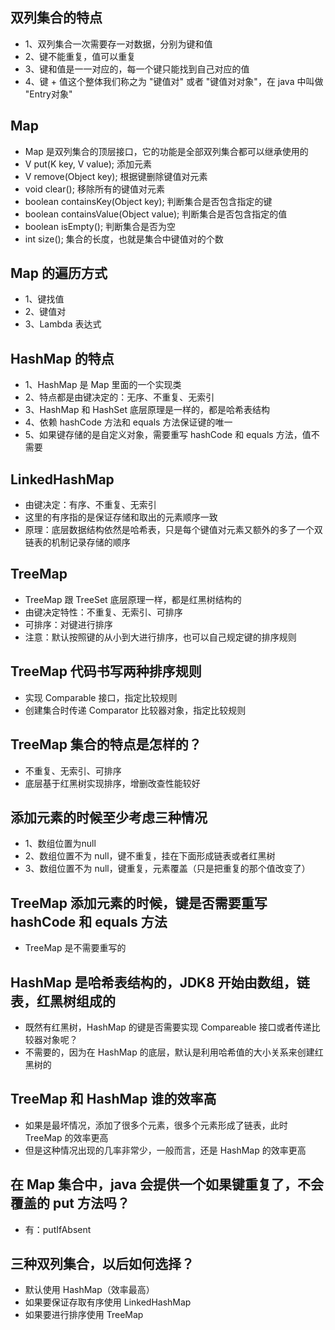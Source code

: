## 双列集合的特点
* 1、双列集合一次需要存一对数据，分别为键和值
* 2、键不能重复，值可以重复
* 3、键和值是一一对应的，每一个键只能找到自己对应的值
* 4、键 + 值这个整体我们称之为 "键值对" 或者 "键值对对象"，在 java 中叫做 "Entry对象"

## Map
* Map 是双列集合的顶层接口，它的功能是全部双列集合都可以继承使用的
* V put(K key, V value); 添加元素
* V remove(Object key); 根据键删除键值对元素
* void clear(); 移除所有的键值对元素
* boolean containsKey(Object key); 判断集合是否包含指定的键
* boolean containsValue(Object value); 判断集合是否包含指定的值
* boolean isEmpty(); 判断集合是否为空
* int size(); 集合的长度，也就是集合中键值对的个数
 
## Map 的遍历方式
* 1、键找值
* 2、键值对
* 3、Lambda 表达式

## HashMap 的特点
* 1、HashMap 是 Map 里面的一个实现类
* 2、特点都是由键决定的：无序、不重复、无索引
* 3、HashMap 和 HashSet 底层原理是一样的，都是哈希表结构
* 4、依赖 hashCode 方法和 equals 方法保证键的唯一
* 5、如果键存储的是自定义对象，需要重写 hashCode 和 equals 方法，值不需要

## LinkedHashMap
* 由键决定：有序、不重复、无索引
* 这里的有序指的是保证存储和取出的元素顺序一致
* 原理：底层数据结构依然是哈希表，只是每个键值对元素又额外的多了一个双链表的机制记录存储的顺序

## TreeMap
* TreeMap 跟 TreeSet 底层原理一样，都是红黑树结构的
* 由键决定特性：不重复、无索引、可排序
* 可排序：对键进行排序
* 注意：默认按照键的从小到大进行排序，也可以自己规定键的排序规则

## TreeMap 代码书写两种排序规则
* 实现 Comparable 接口，指定比较规则
* 创建集合时传递 Comparator 比较器对象，指定比较规则
 
## TreeMap 集合的特点是怎样的？
* 不重复、无索引、可排序
* 底层基于红黑树实现排序，增删改查性能较好

## 添加元素的时候至少考虑三种情况
* 1、数组位置为null
* 2、数组位置不为 null，键不重复，挂在下面形成链表或者红黑树
* 3、数组位置不为 null，键重复，元素覆盖（只是把重复的那个值改变了）

## TreeMap 添加元素的时候，键是否需要重写 hashCode 和 equals 方法
* TreeMap 是不需要重写的

## HashMap 是哈希表结构的，JDK8 开始由数组，链表，红黑树组成的
* 既然有红黑树，HashMap 的键是否需要实现 Compareable 接口或者传递比较器对象呢？
* 不需要的，因为在 HashMap 的底层，默认是利用哈希值的大小关系来创建红黑树的

## TreeMap 和 HashMap 谁的效率高
* 如果是最坏情况，添加了很多个元素，很多个元素形成了链表，此时 TreeMap 的效率更高
* 但是这种情况出现的几率非常少，一般而言，还是 HashMap 的效率更高

## 在 Map 集合中，java 会提供一个如果键重复了，不会覆盖的 put 方法吗？
* 有：putIfAbsent

## 三种双列集合，以后如何选择？
* 默认使用 HashMap（效率最高）
* 如果要保证存取有序使用 LinkedHashMap
* 如果要进行排序使用 TreeMap
